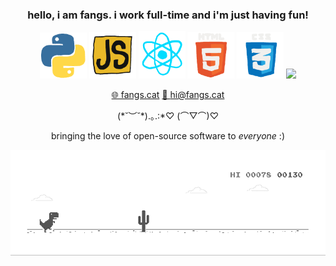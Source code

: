 <div align='center'>

### hello, i am fangs. i work full-time and i'm just having fun!

<img src="assets/python.gif" width="75">
<img src="assets/js.gif" width="75">
<img src="assets/react.gif" width="75">
<img src="assets/html5.gif" width="75">
<img src="assets/css.gif" width="75">
<img src="https://media2.giphy.com/media/Sr8xDpMwVKOHUWDVRD/giphy.gif?cid=ecf05e47uexieplohszlw03mxpucma8d1mgk0ojbk5xgyph1&ep=v1_stickers_search&rid=giphy.gif&ct=s" width="75">

[🌐 fangs.cat](https://fangs.cat/) [📩 hi@fangs.cat](mailto:hi@fangs.cat)

(\*˘︶˘\*).｡.:*♡  (⌒▽⌒)♡

bringing the love of open-source software to *everyone* :)

![dino game](assets/dino.gif)

</div>
